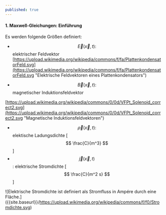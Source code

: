 ```yaml
---
published: true
---
```

#### 1. Maxwell-Gleichungen: Einführung

Es werden folgende Größen definiert:

- $$\vec E(\vec x,t) :$$ elektrischer Feldvektor
[https://upload.wikimedia.org/wikipedia/commons/f/fa/PlattenkondensatorFeld.svg](https://upload.wikimedia.org/wikipedia/commons/f/fa/PlattenkondensatorFeld.svg "Elektrische Feldvektoren eines Plattenkondensators")

- $$\vec B(\vec x,t) :$$ magnetischer Induktionsfeldvektor

[https://upload.wikimedia.org/wikipedia/commons/0/0d/VFPt_Solenoid_correct2.svg](https://upload.wikimedia.org/wikipedia/commons/0/0d/VFPt_Solenoid_correct2.svg "Magnetische Induktionsfeldvektoren")

- $$\vec \rho(\vec x,t) :$$ elektische Ladungsdichte [ $$ \frac{C}{m^3} $$ ]
- $$\vec j(\vec x,t) $$ : elektrische Stromdichte  [ $$ \frac{C}{m^2 s} $$ ]

![Elektrische Stromdichte ist definiert als Stromfluss in Ampére durch eine Fläche.]
({{site.baseurl}}/https://upload.wikimedia.org/wikipedia/commons/f/f0/Stromdichte.svg)